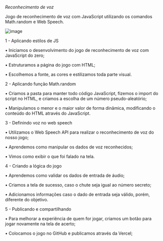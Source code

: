 *Reconhecimento de voz*

Jogo de reconhecimento de voz com JavaScript utilizando os comandos Math.random e Web Speech.

![image](https://user-images.githubusercontent.com/108702091/209399069-b431f11f-bf69-4326-a00a-289063ff0eb7.png)

1 - Aplicando estilos de JS

• Iniciamos o desenvolvimento do jogo de reconhecimento de voz com JavaScript do zero;

• Estruturamos a página do jogo com HTML;

• Escolhemos a fonte, as cores e estilizamos toda parte visual.

2 - Aplicando função Math.random

• Criamos a pasta para manter todo código JavaScript, fizemos o import do script no HTML, e criamos a escolha de um número pseudo-aleatório;

• Manipulamos o menor e o maior valor de forma dinâmica, modificando o conteúdo do HTML através do JavaScript.


3 - Definindo voz no web speech

• Utilizamos o Web Speech API para realizar o reconhecimento de voz do nosso jogo;

• Aprendemos como manipular os dados de voz reconhecidos;

• Vimos como exibir o que foi falado na tela.

4 - Criando a lógica do jogo

• Aprendemos como validar os dados de entrada de áudio;

• Criamos a tela de sucesso, caso o chute seja igual ao número secreto;

• Adicionamos informações caso o dado de entrada seja válido, porém, diferente do objetivo.

5 - Publicando e compartilhando

• Para melhorar a experiência de quem for jogar, criamos um botão para jogar novamente na tela de acerto;

• Colocamos o jogo no GitHub e publicamos através da Vercel;

